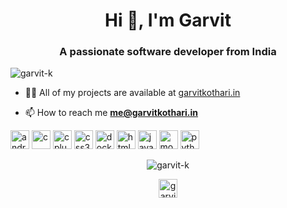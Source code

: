 <h1 align="center">Hi 👋, I'm Garvit</h1>
<h3 align="center">A passionate software developer from India</h3>
<p align="left"> <img src="https://komarev.com/ghpvc/?username=garvit-k" alt="garvit-k" /> </p>

- 👨‍💻 All of my projects are available at <a href="https://garvitkothari.in">garvitkothari.in</a>

- 📫 How to reach me **me@garvitkothari.in**

<p align="left"><img src="https://konpa.github.io/devicon/devicon.git/icons/android/android-original-wordmark.svg" alt="android" width="30" height="30"/> <img src="https://konpa.github.io/devicon/devicon.git/icons/c/c-original.svg" alt="c" width="30" height="30"/> <img src="https://konpa.github.io/devicon/devicon.git/icons/cplusplus/cplusplus-original.svg" alt="cplusplus" width="30" height="30"/> <img src="https://konpa.github.io/devicon/devicon.git/icons/css3/css3-original-wordmark.svg" alt="css3" width="30" height="30"/> <img src="https://konpa.github.io/devicon/devicon.git/icons/docker/docker-original-wordmark.svg" alt="docker" width="30" height="30"/> <img src="https://konpa.github.io/devicon/devicon.git/icons/html5/html5-original-wordmark.svg" alt="html5" width="30" height="30"/> <img src="https://konpa.github.io/devicon/devicon.git/icons/java/java-original-wordmark.svg" alt="java" width="30" height="30"/> <img src="https://konpa.github.io/devicon/devicon.git/icons/mongodb/mongodb-original-wordmark.svg" alt="mongodb" width="30" height="30"/> <img src="https://konpa.github.io/devicon/devicon.git/icons/python/python-original-wordmark.svg" alt="python" width="30" height="30"/></p><p align="center"> <img src="https://github-readme-stats.vercel.app/api?username=garvit-k&show_icons=true&theme=tokyonight" alt="garvit-k" /> </p>

<p align="center">
<a href="https://twitter.com/garvitkothari" target="blank"><img align="center" src="https://cdn.jsdelivr.net/npm/simple-icons@3.0.1/icons/twitter.svg" alt="garvitkothari" height="30" width="30" /></a>
</p>
